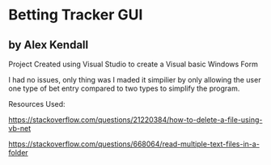 # Betting Tracker GUI

## by Alex Kendall
Project Created using Visual Studio to create a Visual basic Windows Form

I had no issues, only thing was I maded it simpilier by only allowing the user one type of bet entry compared to two types to simplify the program.

Resources Used: 

https://stackoverflow.com/questions/21220384/how-to-delete-a-file-using-vb-net

https://stackoverflow.com/questions/668064/read-multiple-text-files-in-a-folder
